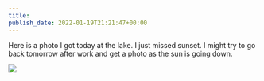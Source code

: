 ```yaml
---
title: 
publish_date: 2022-01-19T21:21:47+00:00
---
```


Here is a photo I got today at the lake. I just missed sunset. I might try to go back tomorrow after work and get a photo as the sun is going down.

![](https://lukebouch-com.s3.us-west-004.backblazeb2.com/54/63afa8d6-845f-40dc-ab50-27b1f03c0a04.png)
